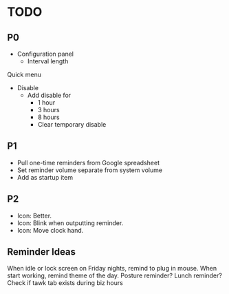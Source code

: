 # TODO

## P0

- Configuration panel
  - Interval length

Quick menu
  - Disable
      - Add disable for
         - 1 hour
         - 3 hours
         - 8 hours
         - Clear temporary disable



## P1

- Pull one-time reminders from Google spreadsheet
- Set reminder volume separate from system volume
- Add as startup item


## P2

- Icon: Better.
- Icon: Blink when outputting reminder.
- Icon: Move clock hand.



## Reminder Ideas

When idle or lock screen on Friday nights, remind to plug in mouse.
When start working, remind theme of the day.
Posture reminder?
Lunch reminder?
Check if tawk tab exists during biz hours
